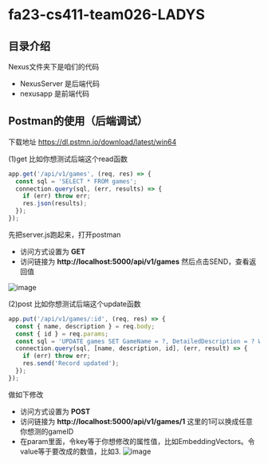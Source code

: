 # fa23-cs411-team026-LADYS

## 目录介绍
Nexus文件夹下是咱们的代码
- NexusServer 是后端代码
- nexusapp 是前端代码

## Postman的使用（后端调试）
下载地址  <a>https://dl.pstmn.io/download/latest/win64<a/>

(1)get
比如你想测试后端这个read函数
```javascript
app.get('/api/v1/games', (req, res) => {
  const sql = 'SELECT * FROM games';
  connection.query(sql, (err, results) => {
    if (err) throw err;
    res.json(results);
  });
});
```

先把server.js跑起来，打开postman
- 访问方式设置为 **GET**
- 访问链接为 **http://localhost:5000/api/v1/games**
然后点击SEND，查看返回值

![image](https://github.com/cs411-alawini/fa23-cs411-team026-LADYS/assets/59141023/922bde98-67a3-4597-a70f-630a2d9c1225)


(2)post
比如你想测试后端这个update函数
```javascript
app.put('/api/v1/games/:id', (req, res) => {
  const { name, description } = req.body;
  const { id } = req.params;
  const sql = 'UPDATE games SET GameName = ?, DetailedDescription = ? WHERE GameID = ?';
  connection.query(sql, [name, description, id], (err, result) => {
    if (err) throw err;
    res.send('Record updated');
  });
});
```
做如下修改
- 访问方式设置为 **POST**
- 访问链接为 **http://localhost:5000/api/v1/games/1** 这里的1可以换成任意你想测的gameID
- 在param里面，令key等于你想修改的属性值，比如EmbeddingVectors。令value等于要改成的数值，比如3.
![image](https://github.com/cs411-alawini/fa23-cs411-team026-LADYS/assets/59141023/753adb4d-fd5e-40a3-910d-b0e5954880da)

